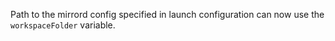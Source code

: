 Path to the mirrord config specified in launch configuration can now use the `workspaceFolder` variable.